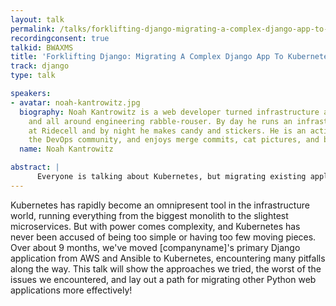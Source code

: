 ```yaml
---
layout: talk
permalink: /talks/forklifting-django-migrating-a-complex-django-app-to-kubernetes
recordingconsent: true
talkid: BWAXMS
title: 'Forklifting Django: Migrating A Complex Django App To Kubernetes'
track: django
type: talk

speakers:
- avatar: noah-kantrowitz.jpg
  biography: Noah Kantrowitz is a web developer turned infrastructure automation enthusiast,
    and all around engineering rabble-rouser. By day he runs an infrastructure team
    at Ridecell and by night he makes candy and stickers. He is an active member of
    the DevOps community, and enjoys merge commits, cat pictures, and beards.
  name: Noah Kantrowitz

abstract: | 
      Everyone is talking about Kubernetes, but migrating existing applications is often easier said than done. This talk will cover the tale of migrating our main Django application to Kubernetes, and all the problems and solutions we ran into along the way.
---
```


Kubernetes has rapidly become an omnipresent tool in the infrastructure world, running everything from the biggest monolith to the slightest microservices. But with power comes complexity, and Kubernetes has never been accused of being too simple or having too few moving pieces. Over about 9 months, we've moved [companyname]'s primary Django application from AWS and Ansible to Kubernetes, encountering many pitfalls along the way. This talk will show the approaches we tried, the worst of the issues we encountered, and lay out a path for migrating other Python web applications more effectively!
